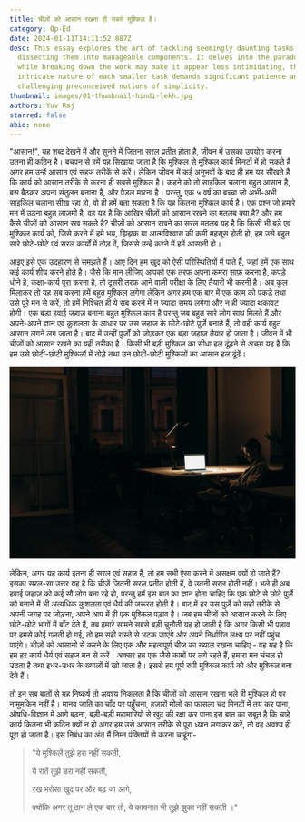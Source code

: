 ```yaml
---
title: चीज़ों को आसान रखना ही सबसे मुश्किल है।
category: Op-Ed
date: 2024-01-11T14:11:52.887Z
desc: This essay explores the art of tackling seemingly daunting tasks by
  dissecting them into manageable components. It delves into the paradox that
  while breaking down the work may make it appear less intimidating, the
  intricate nature of each smaller task demands significant patience and effort,
  challenging preconceived notions of simplicity.
thumbnail: images/01-thumbnail-hindi-lekh.jpg
authors: Yuv Raj
starred: false
abio: none
---
```

"आसान!", यह शब्द देखने में और सुनने में जितना सरल प्रतीत होता है, जीवन में उसका उपयोग करना उतना ही कठिन है। बचपन से हमें यह सिखाया जाता है कि मुश्किल से मुश्किल कार्य मिनटों में हो सकते है अगर हम उन्हें आसान एवं सहज तरीकें से करें। लेकिन जीवन में कई अनुभवों के बाद ही हम यह सीखते हैं कि कार्य को आसान तरीके से करना ही सबसे मुश्किल है। कहने को तो साइकिल चलाना बहुत आसान है, बस बैठकर अपना संतुलन बनाना है, और पैडल मारना है। परन्तु, एक ५ वर्ष का बच्चा जो अभी-अभी साइकिल चलाना सीख रहा हो, वो ही हमें बता सकता है कि यह कितना मुश्किल कार्य है। एक प्रश्न जो हमारे मन में उठना बहुत लाज़मी है, वह यह है कि आखिर चीज़ों को आसान रखने का मतलब क्या है? और हम कैसे चीज़ों को आसान रख सकते है? चीज़ों को आसान रखने का सरल मतलब यह है कि किसी भी बड़े एवं मुश्किल कार्य को, जिसे करने में हमे भय, झिझक या आत्मविश्वास की कमी महसूस होती हो, हम उसे बहुत सारे छोटे-छोटे एवं सरल कार्यों में तोड़ दें, जिससे उन्हें करने में हमें आसानी हो।

आइए इसे एक उदहारण से समझते हैं। आए दिन हम खुद को ऐसी परिस्थितियों में पाते हैं, जहां हमें एक साथ कई कार्य शीघ्र करने होते है। जैसे कि मान लीजिए आपको एक तरफ अपना कमरा साफ़ करना है, कपड़े धोने है, कक्षा-कार्य पूरा करना है, तो दूसरी तरफ आने वाली परीक्षा के लिए तैयारी भी करनी है। अब कुल मिलाकर तो यह सब करना हमें बहुत मुश्किल लगेगा लेकिन अगर हम एक बार में एक काम को पकड़े तथा उसे पूरे मन से करें, तो हमें निश्चित ही ये सब करने में न ज्यादा समय लगेगा और न ही ज्यादा थकावट होगी। एक बड़ा हवाई जहाज़ बनाना बहुत मुश्किल काम है परन्तु जब बहुत सारे लोग साथ मिलते हैं और अपने-अपने ज्ञान एवं कुशलता के आधार पर उस जहाज़ के छोटे-छोटे पुर्ज़े बनाते हैं, तो वही कार्य बहुत आसान लगने लग जाता है। बाद में उन्हीं पुर्ज़ों को जोड़कर एक बड़ा जहाज़ तैयार हो जाता है। जीवन में भी चीज़ों को आसान रखने का यही तरीका है। किसी भी बड़ी मुश्किल का सीधा हल ढूंढ़ने से अच्छा यह है कि हम उसे छोटी-छोटी मुश्किलों में तोड़े तथा उन छोटी-छोटी मुश्किलों का आसान हल ढूंढें।

![](images/01-image-hindi-lekh.jpg)

लेकिन, अगर यह कार्य इतना ही सरल एवं सहज है, तो हम सभी ऐसा करने में असक्षम क्यों हो जाते हैं? इसका सरल-सा उत्तर यह है कि चीज़ें जितनी सरल प्रतीत होती हैं, वे उतनी सरल होती नहीं। भले ही अब हवाई जहाज़ को कई सौ लोग बना रहे हो, परन्तु हमें इस बात का ज्ञान होना चाहिए कि एक छोटे से छोटे पुर्ज़े को बनाने में भी अत्यधिक कुशलता एवं धैर्य की जरूरत होती है। बाद में हर उस पुर्ज़े को सही तरीके से अपनी जगह पर जोड़ना, अपने आप में ही एक मुश्किल पड़ाव है। जब हम चीज़ों को आसान करने के लिए छोटे-छोटे भागों में बाँट देते हैं, तब हमारे सामने सबसे  बड़ी चुनौती यह हो जाती है कि अगर किसी भी पड़ाव पर हमसे कोई गलती हो गई, तो हम सही रास्ते से भटक जाएंगे और अपने निर्धारित लक्ष्य पर नहीं पहुंच पाएंगे। चीज़ों को आसानी से करने के लिए एक और महत्वपूर्ण चीज़ का ख्याल रखना चाहिए - वह यह है कि हम हर कार्य धैर्य एवं सहज मन से करें। अक्सर हम एक जैसे कामों पर लगे रहते हैं,  हमारा मन चंचल हो उठता है तथा इधर-उधर के ख्यालों में खो जाता है। इससे हम पूर्ण रुपी मुश्किल कार्य को और मुश्किल बना देते हैं।

तो इन सब बातों से यह निष्कर्ष तो अवश्य निकलता है कि चीज़ों को आसान रखना भले ही मुश्किल हो पर नामुमकिन नहीं है। मानव जाति का चाँद पर पहुँचना, हज़ारों मीलों का फासला चंद मिनटों में तय कर पाना, औषधि-विज्ञान में आगे बढ़ना, बड़ी-बड़ी महामारियों से खुद की रक्षा कर पाना इस बात का सबूत है कि चाहे कार्य कितना भी कठिन क्यों न हो अगर हम उसे आसान तरीके से पूरा ध्यान लगाकर करें, तो वह अवश्य ही पूरा हो जाता है। इस निबंध का अंत मैं निम्न पंक्तियों से करना चाहूंगा-

> "ये मुश्किलें तुझे हरा नहीं सकती,
>
> ये रातें तुझे डरा नहीं सकती,
>
> रख भरोसा खुद पर और बढ़ जा आगे,
>
> क्योंकि अगर तू ठान ले एक बार तो, ये कायनात भी तुझे झुका नहीं सकती ।"
